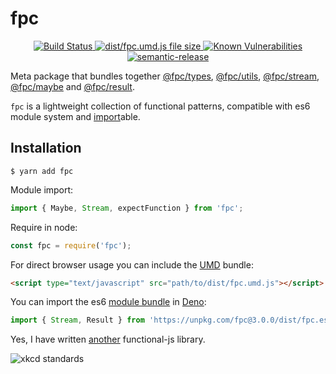 # fpc

<div align="center">
  <a href="https://travis-ci.org/emilianobovetti/fpc" target="_blank">
    <img src="https://travis-ci.org/emilianobovetti/fpc.svg?branch=master" alt="Build Status">
  </a>
  <a href="https://github.com/emilianobovetti/fpc/blob/master/dist/fpc.umd.js" target="_blank">
    <img src="https://badge-size.herokuapp.com/emilianobovetti/fpc/master/dist/fpc.umd.js" alt="dist/fpc.umd.js file size">
  </a>
  <a href="https://snyk.io/test/github/emilianobovetti/fpc?targetFile=package.json">
    <img src="https://snyk.io/test/github/emilianobovetti/fpc/badge.svg?targetFile=package.json" alt="Known Vulnerabilities" data-canonical-src="https://snyk.io/test/github/emilianobovetti/fpc?targetFile=package.json" style="max-width:100%;">
  </a>
  <a href="https://github.com/semantic-release/semantic-release" target="_blank">
    <img src="https://img.shields.io/badge/%20%20%F0%9F%93%A6%F0%9F%9A%80-semantic--release-e10079.svg" alt="semantic-release">
  </a>
</div>

Meta package that bundles together [@fpc/types](https://github.com/fpc-js/types), [@fpc/utils](https://github.com/fpc-js/utils), [@fpc/stream](https://github.com/fpc-js/stream), [@fpc/maybe](https://github.com/fpc-js/maybe) and [@fpc/result](https://github.com/fpc-js/result).

`fpc` is a lightweight collection of functional patterns, compatible with es6 module system and [import](https://developer.mozilla.org/en-US/docs/Web/JavaScript/Reference/Statements/import)able.

## Installation

```
$ yarn add fpc
```

Module import:

```javascript
import { Maybe, Stream, expectFunction } from 'fpc';
```

Require in node:

```javascript
const fpc = require('fpc');
```

For direct browser usage you can include the [UMD](https://github.com/umdjs/umd) bundle:

```HTML
<script type="text/javascript" src="path/to/dist/fpc.umd.js"></script>
```

You can import the es6 [module bundle](https://github.com/emilianobovetti/fpc/blob/master/dist/fpc.es6.js) in [Deno](https://deno.land):

```javascript
import { Stream, Result } from 'https://unpkg.com/fpc@3.0.0/dist/fpc.es6.js';
```

Yes, I have written [another](https://github.com/stoeffel/awesome-fp-js) functional-js library.

![xkcd standards](https://imgs.xkcd.com/comics/standards.png)
